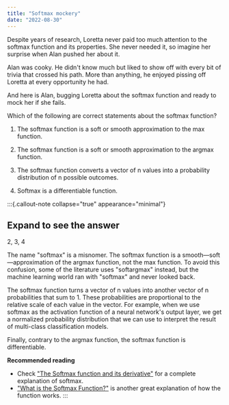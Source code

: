 ```yaml
---
title: "Softmax mockery"
date: "2022-08-30"
---
```


Despite years of research, Loretta never paid too much attention to the softmax function and its properties. She never needed it, so imagine her surprise when Alan pushed her about it.

Alan was cooky. He didn't know much but liked to show off with every bit of trivia that crossed his path. More than anything, he enjoyed pissing off Loretta at every opportunity he had.

And here is Alan, bugging Loretta about the softmax function and ready to mock her if she fails.

Which of the following are correct statements about the softmax function?

1. The softmax function is a soft or smooth approximation to the max function.

2. The softmax function is a soft or smooth approximation to the argmax function.

3. The softmax function converts a vector of n values into a probability distribution of n possible outcomes.

4. Softmax is a differentiable function.

:::{.callout-note collapse="true" appearance="minimal"}
## Expand to see the answer

2, 3, 4

The name "softmax" is a misnomer. The softmax function is a smooth—soft—approximation of the argmax function, not the max function. To avoid this confusion, some of the literature uses "softargmax" instead, but the machine learning world ran with "softmax" and never looked back.

The softmax function turns a vector of n values into another vector of n probabilities that sum to 1. These probabilities are proportional to the relative scale of each value in the vector. For example, when we use softmax as the activation function of a neural network's output layer, we get a normalized probability distribution that we can use to interpret the result of multi-class classification models.

Finally, contrary to the argmax function, the softmax function is differentiable.

**Recommended reading**

* Check ["The Softmax function and its derivative"](https://eli.thegreenplace.net/2016/the-softmax-function-and-its-derivative/) for a complete explanation of softmax.
* ["What is the Softmax Function?"](https://deepai.org/machine-learning-glossary-and-terms/softmax-layer) is another great explanation of how the function works.
:::
